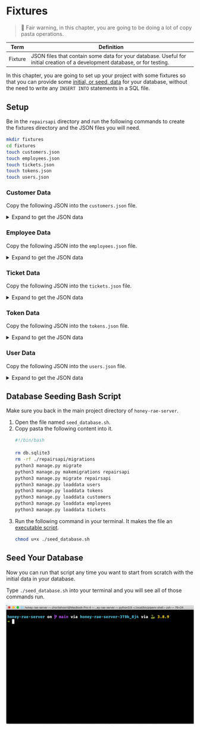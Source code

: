 # Fixtures

> 🧨 Fair warning, in this chapter, you are going to be doing a lot of copy pasta operations.

| Term | Definition |
|--|--|
| Fixture | JSON files that contain some data for your database. Useful for initial creation of a development database, or for testing. |

In this chapter, you are going to set up your project with some fixtures so that you can provide some [initial, or seed, data](https://docs.djangoproject.com/en/4.1/howto/initial-data/) for your database, without the need to write any `INSERT INTO` statements in a SQL file.

## Setup

Be in the `repairsapi` directory and run the following commands to create the fixtures directory and the JSON files you will need.

```sh
mkdir fixtures
cd fixtures
touch customers.json
touch employees.json
touch tickets.json
touch tokens.json
touch users.json
```

### Customer Data

Copy the following JSON into the `customers.json` file.

<details>
<summary>Expand to get the JSON data</summary>

```json
[
    {
        "model": "repairsapi.customer",
        "pk": 1,
        "fields": {
            "user": 1,
            "address": "404 Unknown Way"
        }
    },
    {
        "model": "repairsapi.customer",
        "pk": 2,
        "fields": {
            "user": 3,
            "address": "400 Bad Request Ave"
        }
    },
    {
        "model": "repairsapi.customer",
        "pk": 3,
        "fields": {
            "user": 4,
            "address": "401 Unauthorized Ct."
        }
    }
]
```
</details>

### Employee Data

Copy the following JSON into the `employees.json` file.

<details>
<summary>Expand to get the JSON data</summary>

```json
[
    {
        "model": "repairsapi.employee",
        "pk": 1,
        "fields": {
            "user": 2,
            "specialty": "Routers"
        }
    },
    {
        "model": "repairsapi.employee",
        "pk": 2,
        "fields": {
            "user": 5,
            "specialty": "Laptops"
        }
    },
    {
        "model": "repairsapi.employee",
        "pk": 3,
        "fields": {
            "user": 6,
            "specialty": "Mobile phones"
        }
    }
]
```
</details>

### Ticket Data

Copy the following JSON into the `tickets.json` file.

<details>
<summary>Expand to get the JSON data</summary>

```json
[
    {
        "model": "repairsapi.serviceticket",
        "pk": 1,
        "fields": {
            "customer": 3,
            "employee": 1,
            "description": "Voluptas recusandae distinctio cumque qui nobis quidem nesciunt maiores exercitationem. Magni ut consectetur eligendi eum iusto.",
            "emergency": true,
            "date_completed": null
        }
    },
    {
        "model": "repairsapi.serviceticket",
        "pk": 2,
        "fields": {
            "customer": 1,
            "employee": 2,
            "description": "Suscipit consequatur aspernatur autem dolorum voluptatum omnis vel veniam. Ex fuga quod iusto autem repellat. Aliquid ut iste fugit id ea. Quae aperiam deleniti animi.",
            "emergency": false,
            "date_completed": "2022-01-19"
        }
    },
    {
        "model": "repairsapi.serviceticket",
        "pk": 3,
        "fields": {
            "customer": 3,
            "employee": 3,
            "description": "Facilis provident dignissimos sit. In nihil quia laborum aliquam et quibusdam quae fugiat. Ut aut velit illum error quod. Eum necessitatibus cupiditate est deleniti perferendis provident qui eius culpa. Reprehenderit voluptas dolor quisquam consequatur.",
            "emergency": false,
            "date_completed": "2022-03-01"
        }
    },
    {
        "model": "repairsapi.serviceticket",
        "pk": 4,
        "fields": {
            "customer": 2,
            "employee": 3,
            "description": "Ea ut aliquam praesentium. Beatae molestiae maiores accusantium et.",
            "emergency": false,
            "date_completed": null
        }
    },
    {
        "model": "repairsapi.serviceticket",
        "pk": 5,
        "fields": {
            "customer": 1,
            "employee": 2,
            "description": "Numquam qui accusamus nesciunt dignissimos dicta quos. In quidem esse omnis quasi qui. Dicta officia minus laudantium alias omnis autem laboriosam nobis.",
            "emergency": false,
            "date_completed": null
        }
    },
    {
        "model": "repairsapi.serviceticket",
        "pk": 6,
        "fields": {
            "customer": 2,
            "employee": 2,
            "description": "Quod officiis possimus quos similique commodi vel facere. Eaque corporis doloremque possimus facilis iste deserunt. Est fuga saepe natus corrupti vel dolorum. Nostrum dolorem et reprehenderit et ex.",
            "emergency": false,
            "date_completed": "2022-03-19"
        }
    },
    {
        "model": "repairsapi.serviceticket",
        "pk": 7,
        "fields": {
            "customer": 3,
            "employee": 2,
            "description": "Aut qui possimus quisquam quibusdam illo in provident. Et repellendus reprehenderit quidem reiciendis deleniti doloribus.",
            "emergency": true,
            "date_completed": null
        }
    },
    {
        "model": "repairsapi.serviceticket",
        "pk": 8,
        "fields": {
            "customer": 1,
            "employee": 2,
            "description": "Voluptas expedita quaerat quisquam est officia assumenda aut ut. Maxime aut quaerat labore iure.",
            "emergency": false,
            "date_completed": "2022-02-02"
        }
    },
    {
        "model": "repairsapi.serviceticket",
        "pk": 9,
        "fields": {
            "customer": 3,
            "employee": null,
            "description": "Quae ea nam veritatis molestiae sapiente dolore omnis eaque ipsum. Et et architecto quod. Ea qui ipsa et. Quisquam quidem et qui nulla asperiores a. Porro illum tempore. Quaerat magni quo.",
            "emergency": false,
            "date_completed": null
        }
    }
]
```
</details>

### Token Data

Copy the following JSON into the `tokens.json` file.

<details>
<summary>Expand to get the JSON data</summary>

```json
[
    {
        "model": "authtoken.token",
        "pk": "06787add96eb3264080015997720cb0877b40f90",
        "fields": {
            "user": 6,
            "created": "2022-10-21T21:19:25.057Z"
        }
    },
    {
        "model": "authtoken.token",
        "pk": "0be249c88238743e5b4a7ac370b5145730c28e20",
        "fields": {
            "user": 1,
            "created": "2022-10-21T21:15:55.928Z"
        }
    },
    {
        "model": "authtoken.token",
        "pk": "8b44b69d17de6e7e81bede339e8fd997369f8819",
        "fields": {
            "user": 5,
            "created": "2022-10-21T21:18:55.902Z"
        }
    },
    {
        "model": "authtoken.token",
        "pk": "a165c6136019e8c4246c1a31856234d33ce476da",
        "fields": {
            "user": 4,
            "created": "2022-10-21T21:18:13.109Z"
        }
    },
    {
        "model": "authtoken.token",
        "pk": "d74b97fbe905134520bb236b0016703f50380dcf",
        "fields": {
            "user": 2,
            "created": "2022-10-21T21:16:33.976Z"
        }
    },
    {
        "model": "authtoken.token",
        "pk": "ec7ddcc665035a3adeaa80ed8f812bfe3ef5b5f4",
        "fields": {
            "user": 3,
            "created": "2022-10-21T21:17:24.482Z"
        }
    }
]
```
</details>

### User Data

Copy the following JSON into the `users.json` file.

<details>
<summary>Expand to get the JSON data</summary>

```json
[
    {
        "model": "auth.user",
        "pk": 1,
        "fields": {
            "password": "pbkdf2_sha256$320000$skKMaZQjJwGMIJO1MmeaoP$68b2U4VFPL1ZQYgYmM7sIJUWPDhKCrAJOrdz4MWnLq4=",
            "last_login": null,
            "is_superuser": false,
            "username": "ryan@ryantanay.com",
            "first_name": "Ryan",
            "last_name": "Tanay",
            "email": "ryan@ryantanay.com",
            "is_staff": false,
            "is_active": true,
            "date_joined": "2022-10-21T21:15:55.764Z",
            "groups": [],
            "user_permissions": []
        }
    },
    {
        "model": "auth.user",
        "pk": 2,
        "fields": {
            "password": "pbkdf2_sha256$320000$6caQGznxTT5xOWckvjT6QO$YZTdqhVzw5XIXUcA2TrQsZuC4SJGBeFc2OYOIz6j8Lk=",
            "last_login": null,
            "is_superuser": false,
            "username": "meg@ducharme.com",
            "first_name": "Meg",
            "last_name": "Ducharme",
            "email": "meg@ducharme.com",
            "is_staff": true,
            "is_active": true,
            "date_joined": "2022-10-21T21:16:33.812Z",
            "groups": [],
            "user_permissions": []
        }
    },
    {
        "model": "auth.user",
        "pk": 3,
        "fields": {
            "password": "pbkdf2_sha256$320000$NKseENHvY06F1AIu2RdtPX$mEuwkQRhvscNYW9ORA68BddrY96oVevnyLz6szhmrO4=",
            "last_login": null,
            "is_superuser": false,
            "username": "jenna@solis.com",
            "first_name": "Jenna",
            "last_name": "Solis",
            "email": "jenna@solis.com",
            "is_staff": false,
            "is_active": true,
            "date_joined": "2022-10-21T21:17:24.322Z",
            "groups": [],
            "user_permissions": []
        }
    },
    {
        "model": "auth.user",
        "pk": 4,
        "fields": {
            "password": "pbkdf2_sha256$320000$d3OTZFUe5DZje6Kb6rm7zv$5oKmFOAQ2WtJQJ+FCT4tXnkbsL60zQN0OTM4nPQQ69A=",
            "last_login": null,
            "is_superuser": false,
            "username": "bryan@nilson.com",
            "first_name": "Bryan",
            "last_name": "Nilson",
            "email": "bryan@nilson.com",
            "is_staff": false,
            "is_active": true,
            "date_joined": "2022-10-21T21:18:12.946Z",
            "groups": [],
            "user_permissions": []
        }
    },
    {
        "model": "auth.user",
        "pk": 5,
        "fields": {
            "password": "pbkdf2_sha256$320000$L9WyeeE95squbRZelePsZf$XayBzPujv5CeAnmIzcLL0orBqE3qDpJLuQsy9zOM5rc=",
            "last_login": null,
            "is_superuser": false,
            "username": "emily@lemmon.com",
            "first_name": "Emily",
            "last_name": "Lemmon",
            "email": "emily@lemmon.com",
            "is_staff": true,
            "is_active": true,
            "date_joined": "2022-10-21T21:18:55.741Z",
            "groups": [],
            "user_permissions": []
        }
    },
    {
        "model": "auth.user",
        "pk": 6,
        "fields": {
            "password": "pbkdf2_sha256$320000$iU8LQX1Y1DxUjhddsV7FR7$AAvT4VAaY7v7hiOGX8/rnuoAkZnj1joW5WOt6kbGC9Q=",
            "last_login": null,
            "is_superuser": false,
            "username": "tyler@hilliard.com",
            "first_name": "Tyler",
            "last_name": "Hilliard",
            "email": "tyler@hilliard.com",
            "is_staff": true,
            "is_active": true,
            "date_joined": "2022-10-21T21:19:24.892Z",
            "groups": [],
            "user_permissions": []
        }
    }
]
```
</details>


## Database Seeding Bash Script

Make sure you back in the main project directory of `honey-rae-server`.

1. Open the file named `seed_database.sh`.
2. Copy pasta the following content into it.
   ```sh
   #!/bin/bash

   rm db.sqlite3
   rm -rf ./repairsapi/migrations
   python3 manage.py migrate
   python3 manage.py makemigrations repairsapi
   python3 manage.py migrate repairsapi
   python3 manage.py loaddata users
   python3 manage.py loaddata tokens
   python3 manage.py loaddata customers
   python3 manage.py loaddata employees
   python3 manage.py loaddata tickets
   ```
3. Run the following command in your terminal. It makes the file an [executable script](https://linuxhandbook.com/make-file-executable/).
    ```sh
    chmod u+x ./seed_database.sh
    ```

## Seed Your Database

Now you can run that script any time you want to start from scratch with the initial data in your database.

Type `./seed_database.sh` into your terminal and you will see all of those commands run.

![animation showing the seed database script running](./images/seed_database.gif)



